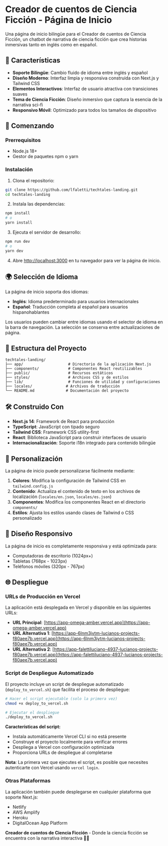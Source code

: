 # Creador de cuentos de Ciencia Ficción - Página de Inicio

Una página de inicio bilingüe para el Creador de cuentos de Ciencia Ficción, un chatbot de narrativa de ciencia ficción que crea historias inmersivas tanto en inglés como en español.

## 🌟 Características

- **Soporte Bilingüe**: Cambio fluido de idioma entre inglés y español
- **Diseño Moderno**: Interfaz limpia y responsiva construida con Next.js y Tailwind CSS
- **Elementos Interactivos**: Interfaz de usuario atractiva con transiciones suaves
- **Tema de Ciencia Ficción**: Diseño inmersivo que captura la esencia de la narrativa sci-fi
- **Responsivo Móvil**: Optimizado para todos los tamaños de dispositivo

## 🚀 Comenzando

### Prerrequisitos

- Node.js 18+ 
- Gestor de paquetes npm o yarn

### Instalación

1. Clona el repositorio:
```bash
git clone https://github.com/lfaletti/techtales-landing.git
cd techtales-landing
```

2. Instala las dependencias:
```bash
npm install
# o
yarn install
```

3. Ejecuta el servidor de desarrollo:
```bash
npm run dev
# o
yarn dev
```

4. Abre [http://localhost:3000](http://localhost:3000) en tu navegador para ver la página de inicio.

## 🌍 Selección de Idioma

La página de inicio soporta dos idiomas:

- **Inglés**: Idioma predeterminado para usuarios internacionales
- **Español**: Traducción completa al español para usuarios hispanohablantes

Los usuarios pueden cambiar entre idiomas usando el selector de idioma en la barra de navegación. La selección se conserva entre actualizaciones de página.

## 📁 Estructura del Proyecto

```
techtales-landing/
├── app/                    # Directorio de la aplicación Next.js
├── components/             # Componentes React reutilizables
├── public/                 # Recursos estáticos
├── styles/                 # Archivos CSS y de estilos
├── lib/                    # Funciones de utilidad y configuraciones
├── locales/               # Archivos de traducción
└── README.md              # Documentación del proyecto
```

## 🛠️ Construido Con

- **Next.js 14**: Framework de React para producción
- **TypeScript**: JavaScript con tipado seguro
- **Tailwind CSS**: Framework CSS utility-first
- **React**: Biblioteca JavaScript para construir interfaces de usuario
- **Internacionalización**: Soporte i18n integrado para contenido bilingüe

## 🎨 Personalización

La página de inicio puede personalizarse fácilmente mediante:

1. **Colores**: Modifica la configuración de Tailwind CSS en `tailwind.config.js`
2. **Contenido**: Actualiza el contenido de texto en los archivos de localización (`locales/en.json`, `locales/es.json`)
3. **Componentes**: Modifica los componentes React en el directorio `components/`
4. **Estilos**: Ajusta los estilos usando clases de Tailwind o CSS personalizado

## 📱 Diseño Responsivo

La página de inicio es completamente responsiva y está optimizada para:

- Computadoras de escritorio (1024px+)
- Tabletas (768px - 1023px)
- Teléfonos móviles (320px - 767px)

## 🌐 Despliegue

### URLs de Producción en Vercel

La aplicación está desplegada en Vercel y disponible en las siguientes URLs:

- **URL Principal**: [https://app-omega-amber.vercel.app](https://app-omega-amber.vercel.app)
- **URL Alternativa 1**: [https://app-6lnm3jytm-lucianos-projects-f80aee7b.vercel.app](https://app-6lnm3jytm-lucianos-projects-f80aee7b.vercel.app)
- **URL Alternativa 2**: [https://app-falettiluciano-4937-lucianos-projects-f80aee7b.vercel.app](https://app-falettiluciano-4937-lucianos-projects-f80aee7b.vercel.app)

### Script de Despliegue Automatizado

El proyecto incluye un script de despliegue automatizado (`deploy_to_vercel.sh`) que facilita el proceso de despliegue:

```bash
# Hacer el script ejecutable (solo la primera vez)
chmod +x deploy_to_vercel.sh

# Ejecutar el despliegue
./deploy_to_vercel.sh
```

**Características del script:**
- Instala automáticamente Vercel CLI si no está presente
- Construye el proyecto localmente para verificar errores
- Despliega a Vercel con configuración optimizada
- Proporciona URLs de despliegue al completarse

**Nota**: La primera vez que ejecutes el script, es posible que necesites autenticarte con Vercel usando `vercel login`.

### Otras Plataformas

La aplicación también puede desplegarse en cualquier plataforma que soporte Next.js:

- Netlify
- AWS Amplify
- Heroku
- DigitalOcean App Platform

**Creador de cuentos de Ciencia Ficción** - Donde la ciencia ficción se encuentra con la narrativa interactiva 🚀✨
